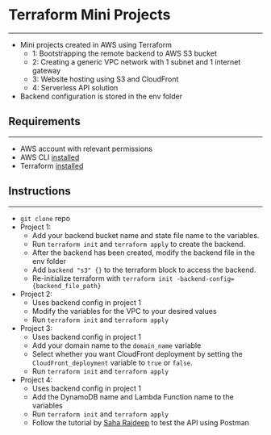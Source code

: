 # Terraform Mini Projects
---
- Mini projects created in AWS using Terraform
	- 1: Bootstrapping the remote backend to AWS S3 bucket
	- 2: Creating a generic VPC network with 1 subnet and 1 internet gateway
	- 3: Website hosting using S3 and CloudFront
	- 4: Serverless API solution
- Backend configuration is stored in the env folder
  
## Requirements
---
- AWS account with relevant permissions
- AWS CLI [installed](https://docs.aws.amazon.com/cli/latest/userguide/getting-started-install.html)
- Terraform [installed](https://developer.hashicorp.com/terraform/install?product_intent=terraform)

## Instructions
---
- `git clone` repo
- Project 1:
	- Add your backend bucket name and state file name to the variables.
	- Run `terraform init` and `terraform apply` to create the backend.
	- After the backend has been created, modify the backend file in the env folder
	- Add `backend "s3" {}` to the terraform block to access the backend.
	- Re-initialize terraform with `terraform init -backend-config={backend_file_path}`
- Project 2:
	- Uses backend config in project 1
	- Modify the variables for the VPC to your desired values
	- Run `terraform init` and `terraform apply`
- Project 3:
	- Uses backend config in project 1
	- Add your domain name to the `domain_name` variable
	- Select whether you want CloudFront deployment by setting the `CloudFront_deployment` variable to `true` or `false`.
	- Run `terraform init` and `terraform apply`
- Project 4:
	- Uses backend config in project 1
	- Add the DynamoDB name and Lambda Function name to the variables
	- Run `terraform init` and `terraform apply`
	- Follow the tutorial by [Saha Rajdeep](https://github.com/saha-rajdeep/serverless-lab) to test the API using Postman


